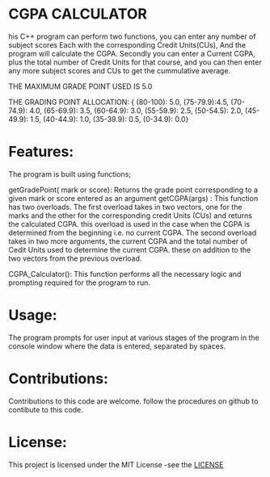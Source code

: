 # CGPA CALCULATOR
his C++ program can perform two functions, you can enter any number of subject scores
Each with the corresponding Credit Units(CUs), And the program will calculate the CGPA.
Secondly you can enter a Current CGPA, plus the total number of Credit Units for that course,
and you can then enter any more subject scores and CUs to get the cummulative average.

THE MAXIMUM GRADE POINT USED IS 5.0

THE GRADING POINT ALLOCATION: { (80-100): 5.0, (75-79.9):4.5, (70-74.9): 4.0, (65-69.9): 3.5,
                                (60-64.9): 3.0, (55-59.9): 2.5, (50-54.5): 2.0,  (45-49.9): 1.5, 
                                (40-44.9): 1.0, (35-39.9): 0.5, (0-34.9): 0.0}


# Features:   
The program is built using functions;

getGradePoint( mark or score): Returns the grade point corresponding to a given mark or score entered as an argument
getCGPA(args) : This function has two overloads.
                The first overload takes in two vectors, one for the marks and the other 
                for the corresponding credit Units (CUs) and returns the calculated CGPA. this overload is used in the                             case when the CGPA is determined from the beginning i.e. no current CGPA.
                The second overload takes in two more arguments, the current CGPA and the total number of Cedit Units                              used to determine the current CGPA. these on addition to the two vectors from the previous overload.

CGPA_Calculator():  This function performs all the necessary logic and prompting required for the program
                    to run.


# Usage:  
The program prompts for user input at various stages of the program in the console window where the data is 
entered, separated by spaces.


# Contributions:  
Contributions to this code are welcome. follow the procedures on github to contibute to this code.

# License: 
This project is licensed under the MIT License -see the [LICENSE](LICENSE)

